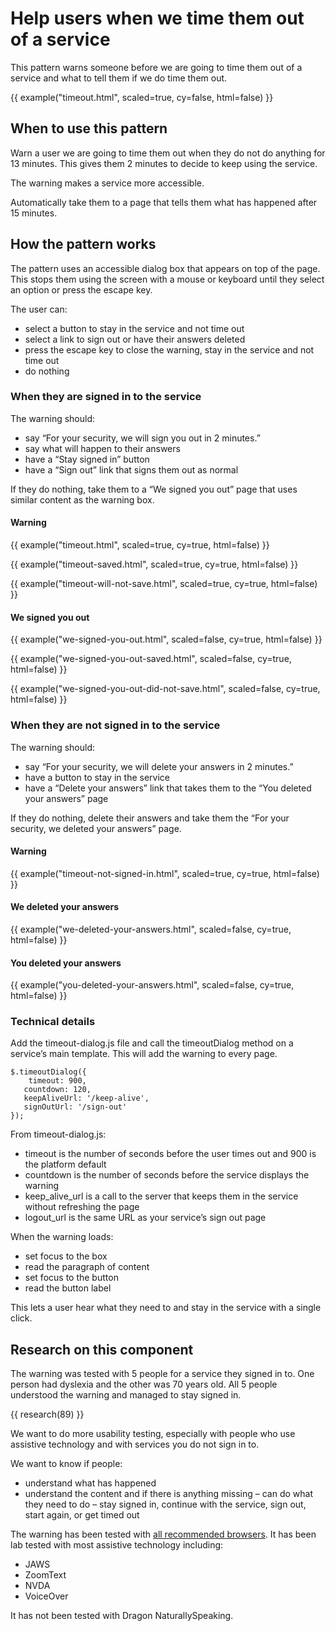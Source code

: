 # Help users when we time them out of a service

This pattern warns someone before we are going to time them out of a service and what to tell them if we do time them out.

{{ example("timeout.html", scaled=true, cy=false, html=false) }}

## When to use this pattern

Warn a user we are going to time them out when they do not do anything for 13 minutes. This gives them 2 minutes to decide to keep using the service.

The warning makes a service more accessible.

Automatically take them to a page that tells them what has happened after 15 minutes.

## How the pattern works

The pattern uses an accessible dialog box that appears on top of the page. This stops them using the screen with a mouse or keyboard until they select an option or press the escape key.

The user can:

- select a button to stay in the service and not time out
- select a link to sign out or have their answers deleted
- press the escape key to close the warning, stay in the service and not time out
- do nothing

### When they are signed in to the service

The warning should:

- say “For your security, we will sign you out in 2 minutes.”
- say what will happen to their answers
- have a “Stay signed in” button
- have a “Sign out” link that signs them out as normal

If they do nothing, take them to a “We signed you out” page that uses similar content as the warning box.

#### Warning

{{ example("timeout.html", scaled=true, cy=true, html=false) }}

{{ example("timeout-saved.html", scaled=true, cy=true, html=false) }}

{{ example("timeout-will-not-save.html", scaled=true, cy=true, html=false) }}

#### We signed you out

{{ example("we-signed-you-out.html", scaled=false, cy=true, html=false) }}

{{ example("we-signed-you-out-saved.html", scaled=false, cy=true, html=false) }}

{{ example("we-signed-you-out-did-not-save.html", scaled=false, cy=true, html=false) }}

### When they are not signed in to the service

The warning should:

- say “For your security, we will delete your answers in 2 minutes.”
- have a button to stay in the service
- have a “Delete your answers” link that takes them to the “You deleted your answers” page

If they do nothing, delete their answers and take them the “For your security, we deleted your answers” page.

#### Warning

{{ example("timeout-not-signed-in.html", scaled=true, cy=true, html=false) }}

#### We deleted your answers

{{ example("we-deleted-your-answers.html", scaled=false, cy=true, html=false) }}

#### You deleted your answers

{{ example("you-deleted-your-answers.html", scaled=false, cy=true, html=false) }}

### Technical details

Add the timeout-dialog.js file and call the timeoutDialog method on a service’s main template. This will add the warning to every page.

```
$.timeoutDialog({
	timeout: 900,
   countdown: 120,
   keepAliveUrl: '/keep-alive',
   signOutUrl: '/sign-out'  
});
```

From timeout-dialog.js:

- timeout is the number of seconds before the user times out and 900 is the platform default
- countdown is the number of seconds before the service displays the warning
- keep_alive_url is a call to the server that keeps them in the service without refreshing the page
- logout_url is the same URL as your service’s sign out page

When the warning loads:

- set focus to the box
- read the paragraph of content
- set focus to the button
- read the button label

This lets a user hear what they need to and stay in the service with a single click.

## Research on this component

The warning was tested with 5 people for a service they signed in to. One person had dyslexia and the other was 70 years old. All 5 people understood the warning and managed to stay signed in.

{{ research(89) }}

We want to do more usability testing, especially with people who use assistive technology and with services you do not sign in to.

We want to know if people:

- understand what has happened
- understand the content and if there is anything missing
– can do what they need to do
– stay signed in, continue with the service, sign out, start again, or get timed out

The warning has been tested with [all recommended browsers](https://www.gov.uk/service-manual/technology/designing-for-different-browsers-and-devices). It has been lab tested with most assistive technology including:

* JAWS
* ZoomText
* NVDA
* VoiceOver

It has not been tested with Dragon NaturallySpeaking.